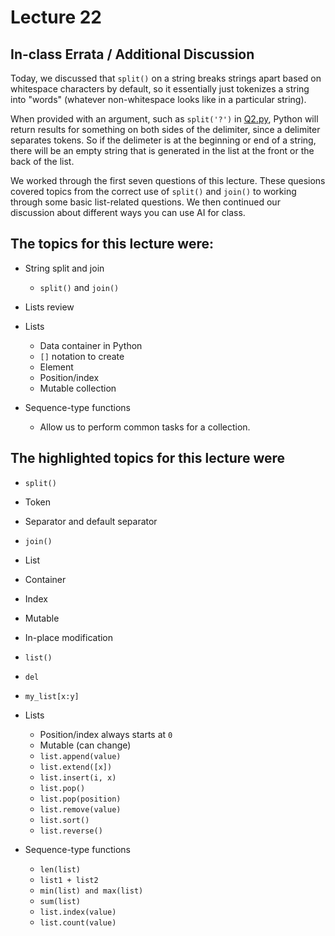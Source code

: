 # Lecture 22

## In-class Errata / Additional Discussion

Today, we discussed that `split()` on a string breaks strings apart based on whitespace characters by default, so it essentially just tokenizes a string into "words" (whatever non-whitespace looks like in a particular string).

When provided with an argument, such as `split('?')` in [Q2.py](Q2.py), Python will return results for something on both sides of the delimiter, since a delimiter separates tokens.  So if the delimeter is at the beginning or end of a string, there will be an empty string that is generated in the list at the front or the back of the list.

We worked through the first seven questions of this lecture. These quesions covered topics from the correct use of `split()` and `join()` to working through some basic list-related questions. We then continued our discussion about different ways you can use AI for class.

## The topics for this lecture were:

* String split and join
	* `split()` and `join()`
* Lists review

* Lists
	* Data container in Python
	* `[]` notation to create
	* Element
	* Position/index
	* Mutable collection
* Sequence-type functions
	* Allow us to perform common tasks for a collection.

## The highlighted topics for this lecture were

* `split()`
* Token
* Separator and default separator
* `join()`

* List
* Container
* Index
* Mutable
* In-place modification
* `list()`
* `del` 
* `my_list[x:y]`

* Lists
	* Position/index always starts at `0`
	* Mutable (can change)
	* `list.append(value)`
	* `list.extend([x])`
	* `list.insert(i, x)`
	* `list.pop()`
	* `list.pop(position)`
	* `list.remove(value)`
	* `list.sort()`
	* `list.reverse()`
 
* Sequence-type functions
	* `len(list)`
	* `list1 + list2`
	* `min(list) and max(list)`
	* `sum(list)`
	* `list.index(value)`
	* `list.count(value)`
